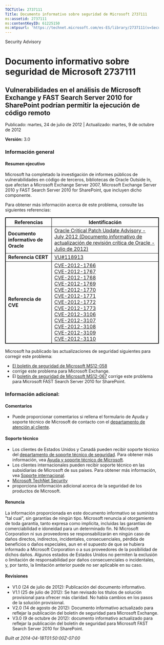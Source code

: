 ```yaml
---
TOCTitle: 2737111
Title: Documento informativo sobre seguridad de Microsoft 2737111
ms:assetid: 2737111
ms:contentKeyID: 61225150
ms:mtpsurl: 'https://technet.microsoft.com/es-ES/library/2737111(v=Security.10)'
---
```


Security Advisory

Documento informativo sobre seguridad de Microsoft 2737111
==========================================================

Vulnerabilidades en el análisis de Microsoft Exchange y FAST Search Server 2010 for SharePoint podrían permitir la ejecución de código remoto
---------------------------------------------------------------------------------------------------------------------------------------------

Publicado: martes, 24 de julio de 2012 | Actualizado: martes, 9 de octubre de 2012

**Versión:** 3.0

### Información general

#### Resumen ejecutivo

Microsoft ha completado la investigación de informes públicos de vulnerabilidades en código de terceros, bibliotecas de Oracle Outside In, que afectan a Microsoft Exchange Server 2007, Microsoft Exchange Server 2010 y FAST Search Server 2010 for SharePoint, que incluyen dicho componente.

Para obtener más información acerca de este problema, consulte las siguientes referencias:

 
<table style="border:1px solid black;">
<thead>
<tr class="header">
<th style="border:1px solid black;" >Referencias</th>
<th style="border:1px solid black;" >Identificación</th>
</tr>
</thead>
<tbody>
<tr class="odd">
<td style="border:1px solid black;"><strong>Documento informativo de Oracle</strong></td>
<td style="border:1px solid black;"><a href="http://www.oracle.com/technetwork/topics/security/cpujul2012-392727.html">Oracle Critical Patch Update Advisory - July 2012 (Documento informativo de actualización de revisión crítica de Oracle - Julio de 2012)</a></td>
</tr>
<tr class="even">
<td style="border:1px solid black;"><strong>Referencia CERT</strong></td>
<td style="border:1px solid black;"><a href="http://www.kb.cert.org/vuls/id/118913">VU#118913</a></td>
</tr>
<tr class="odd">
<td style="border:1px solid black;"><strong>Referencia de CVE</strong></td>
<td style="border:1px solid black;"><a href="http://www.cve.mitre.org/cgi-bin/cvename.cgi?name=cve-2012-1766">CVE-2012-1766</a><br />
<a href="http://www.cve.mitre.org/cgi-bin/cvename.cgi?name=cve-2012-1767">CVE-2012-1767</a><br />
<a href="http://www.cve.mitre.org/cgi-bin/cvename.cgi?name=cve-2012-1768">CVE-2012-1768</a><br />
<a href="http://www.cve.mitre.org/cgi-bin/cvename.cgi?name=cve-2012-1769">CVE-2012-1769</a><br />
<a href="http://www.cve.mitre.org/cgi-bin/cvename.cgi?name=cve-2012-1770">CVE-2012-1770</a><br />
<a href="http://www.cve.mitre.org/cgi-bin/cvename.cgi?name=cve-2012-1771">CVE-2012-1771</a><br />
<a href="http://www.cve.mitre.org/cgi-bin/cvename.cgi?name=cve-2012-1772">CVE-2012-1772</a><br />
<a href="http://www.cve.mitre.org/cgi-bin/cvename.cgi?name=cve-2012-1773">CVE-2012-1773</a><br />
<a href="http://www.cve.mitre.org/cgi-bin/cvename.cgi?name=cve-2012-3106">CVE-2012-3106</a><br />
<a href="http://www.cve.mitre.org/cgi-bin/cvename.cgi?name=cve-2012-3107">CVE-2012-3107</a><br />
<a href="http://www.cve.mitre.org/cgi-bin/cvename.cgi?name=cve-2012-3108">CVE-2012-3108</a><br />
<a href="http://www.cve.mitre.org/cgi-bin/cvename.cgi?name=cve-2012-3109">CVE-2012-3109</a><br />
<a href="http://www.cve.mitre.org/cgi-bin/cvename.cgi?name=cve-2012-3110">CVE-2012-3110</a></td>
</tr>
</tbody>
</table>
 

Microsoft ha publicado las actualizaciones de seguridad siguientes para corregir este problema:

-   [El boletín de seguridad de Microsoft MS12-058](http://technet.microsoft.com/es-es/security/bulletin/ms12-058)
-   corrige este problema para Microsoft Exchange.
-   El [boletín de seguridad de Microsoft MS12-067](http://technet.microsoft.com/es-es/security/bulletin/ms12-067) corrige este problema para Microsoft FAST Search Server 2010 for SharePoint.

### Información adicional:

#### Comentarios

-   Puede proporcionar comentarios si rellena el formulario de Ayuda y soporte técnico de Microsoft de contacto con el [departamento de atención al cliente](http://support.microsoft.com/kb/?scid=sw;en;1257&showpage=1&ws=technet&sd=tech).

#### Soporte técnico

-   Los clientes de Estados Unidos y Canadá pueden recibir soporte técnico del [departamento de soporte técnico de seguridad](http://go.microsoft.com/fwlink/?linkid=21131). Para obtener más información, vea [Ayuda y soporte técnico de Microsoft](http://support.microsoft.com/).
-   Los clientes internacionales pueden recibir soporte técnico en las subsidiarias de Microsoft de sus países. Para obtener más información, vea [Soporte internacional](http://go.microsoft.com/fwlink/?linkid=21155).
-   [Microsoft TechNet Security](http://technet.microsoft.com/es-es/security/default.aspx)
-   proporciona información adicional acerca de la seguridad de los productos de Microsoft.

#### Renuncia

La información proporcionada en este documento informativo se suministra "tal cual", sin garantías de ningún tipo. Microsoft renuncia al otorgamiento de toda garantía, tanto expresa como implícita, incluidas las garantías de comerciabilidad e idoneidad para un determinado fin. Ni Microsoft Corporation ni sus proveedores se responsabilizarán en ningún caso de daños directos, indirectos, incidentales, consecuenciales, pérdida de beneficios o daños especiales, aun en el supuesto de que se hubiera informado a Microsoft Corporation o a sus proveedores de la posibilidad de dichos daños. Algunos estados de Estados Unidos no permiten la exclusión o limitación de responsabilidad por daños consecuenciales o incidentales, y, por tanto, la limitación anterior puede no ser aplicable en su caso.

#### Revisiones

-   V1.0 (24 de julio de 2012): Publicación del documento informativo.
-   V1.1 (25 de julio de 2012): Se han revisado los títulos de solución provisional para ofrecer más claridad. No había cambios en los pasos de la solución provisional.
-   V2.0 (14 de agosto de 2012): Documento informativo actualizado para reflejar la publicación del boletín de seguridad para Microsoft Exchange.
-   V3.0 (9 de octubre de 2012): documento informativo actualizado para reflejar la publicación del boletín de seguridad para Microsoft FAST Search Server 2010 for SharePoint.

*Built at 2014-04-18T01:50:00Z-07:00*
